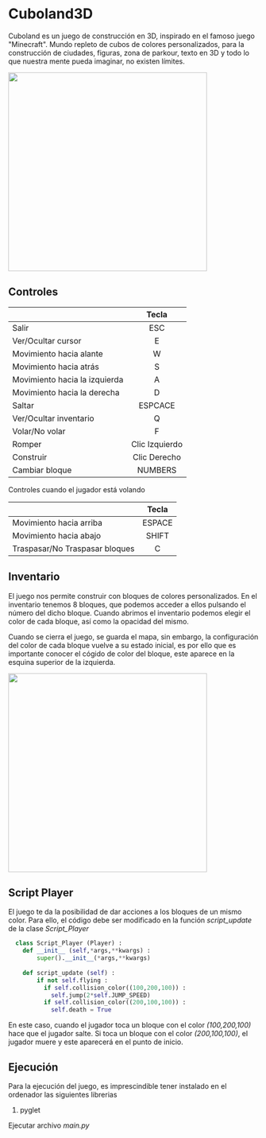 # Cuboland3D
Cuboland es un juego de construcción en 3D, inspirado en el famoso juego "Minecraft". Mundo repleto de cubos de colores personalizados, para la construcción
de ciudades, figuras, zona de parkour, texto en 3D y todo lo que nuestra mente pueda imaginar, no existen límites.

<!-- <img src="https://user-images.githubusercontent.com/113897176/191010606-8af305fc-7b08-471e-a613-0300e5b8a8b0.png" width="400"> -->
<img src="https://user-images.githubusercontent.com/113897176/191012000-28ab60ba-dcaa-4c2a-9a77-468856fc665d.png" width="400">

## Controles

|    | Tecla       |
| ----------|:---------:|
| Salir  | ESC |
| Ver/Ocultar cursor  | E |
| Movimiento hacia alante  | W |
| Movimiento hacia atrás  | S |
| Movimiento hacia la izquierda  | A |
| Movimiento hacia la derecha  | D |
| Saltar | ESPCACE |
| Ver/Ocultar inventario  | Q |
| Volar/No volar  | F |
| Romper  | Clic Izquierdo  |
| Construir  | Clic Derecho |
| Cambiar bloque  | NUMBERS |

Controles cuando el jugador está volando

|    | Tecla       |
| ----------|:---------:|
| Movimiento hacia arriba  | ESPACE |
| Movimiento hacia abajo  | SHIFT |
| Traspasar/No Traspasar bloques  | C |

## Inventario

El juego nos permite construir con bloques de colores personalizados. En el inventario tenemos 8 bloques, que podemos acceder a ellos
pulsando el número del dicho bloque. Cuando abrimos el inventario podemos elegir el color de cada bloque, así como la opacidad del mismo.

Cuando se cierra el juego, se guarda el mapa, sin embargo, la configuración del color de cada bloque vuelve a su estado inicial, es por ello
que es importante conocer el cógido de color del bloque, este aparece en la esquina superior de la izquierda.

<img src="https://user-images.githubusercontent.com/113897176/191015293-3b77e7a4-ad4f-4b21-90a1-0034b2925d07.png" width="400">

## Script Player

El juego te da la posibilidad de dar acciones a los bloques de un mismo color.
Para ello, el código debe ser modificado en la función *script_update* de la clase *Script_Player*

``` python
  class Script_Player (Player) :
    def __init__ (self,*args,**kwargs) :
        super().__init__(*args,**kwargs)
        
    def script_update (self) :
        if not self.flying :
          if self.collision_color((100,200,100)) :
            self.jump(2*self.JUMP_SPEED)
          if self.collision_color((200,100,100)) :
            self.death = True
```

En este caso, cuando el jugador toca un bloque con el color *(100,200,100)* hace que el jugador salte. Si toca un bloque con el color *(200,100,100)*,
el jugador muere y este aparecerá en el punto de inicio.

## Ejecución

Para la ejecución del juego, es imprescindible tener instalado en el ordenador las siguientes librerias
1.  pyglet

Ejecutar archivo *main.py*
